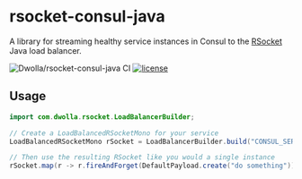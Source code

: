 # rsocket-consul-java
A library for streaming healthy service instances in Consul to the [RSocket](https://github.com/rsocket/rsocket-java) Java load balancer.

![Dwolla/rsocket-consul-java CI](https://github.com/Dwolla/rsocket-consul-java/actions/workflows/ci.yml/badge.svg)
[![license](https://img.shields.io/github/license/Dwolla/rsocket-consul-java.svg?style=flat-square)]()

## Usage
```java
import com.dwolla.rsocket.LoadBalancerBuilder;

// Create a LoadBalancedRSocketMono for your service
LoadBalancedRSocketMono rSocket = LoadBalancerBuilder.build("CONSUL_SERVICE_NAME");

// Then use the resulting RSocket like you would a single instance
rSocket.map(r -> r.fireAndForget(DefaultPayload.create("do something")))
```
